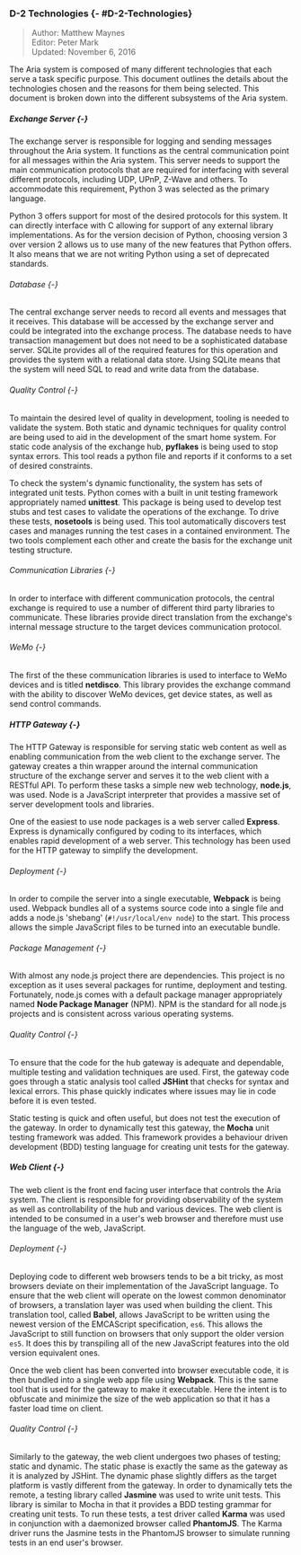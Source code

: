 ### D-2 Technologies {- #D-2-Technologies}

> Author: Matthew Maynes <br/>
> Editor: Peter Mark <br/>
> Updated: November 6, 2016 <br/>

The Aria system is composed of many different technologies that each serve a task specific purpose.
This document outlines the details about the technologies chosen and the reasons for them being 
selected. This document is broken down into the different subsystems of the Aria system.

##### Exchange Server {-}

The exchange server is responsible for logging and sending messages throughout the Aria system.
It functions as the central communication point for all messages within the Aria system. This server
needs to support the main communication protocols that are required for interfacing with several 
different protocols, including UDP, UPnP, Z-Wave and others. To accommodate this requirement, Python
3 was selected as the primary language.

Python 3 offers support for most of the desired protocols for this system. It can directly
interface with C allowing for support of any external library implementations. As for the version
decision of Python, choosing version 3 over version 2 allows us to use many of the new features that
Python offers. It also means that we are not writing Python using a set of deprecated standards.

###### Database {-}

The central exchange server needs to record all events and messages that it receives. This
database will be accessed by the exchange server and could be integrated into the exchange process.
The database needs to have transaction management but does not need to be a sophisticated database
server. SQLite provides all of the required features for this operation and provides the system with
a relational data store. Using SQLite means that the system will need SQL to read and write data 
from the database.

###### Quality Control {-}

To maintain the desired level of quality in development, tooling is needed to validate the system.
Both static and dynamic techniques for quality control are being used to aid in the development of 
the smart home system. For static code analysis of the exchange hub, **pyflakes** is being used to
stop syntax errors. This tool reads a python file and reports if it conforms to a set of desired 
constraints.

To check the system's dynamic functionality, the system has sets of integrated unit tests.
Python comes with a built in unit testing framework appropriately named **unittest**. This package
is being used to develop test stubs and test cases to validate the operations of the exchange.
To drive these tests, **nosetools** is being used. This tool automatically discovers test cases and
manages running the test cases in a contained environment. The two tools complement each other
and create the basis for the exchange unit testing structure.

###### Communication Libraries {-}

In order to interface with different communication protocols, the central exchange is required to
use a number of different third party libraries to communicate. These libraries provide direct
translation from the exchange's internal message structure to the target devices communication
protocol.

###### WeMo {-}

The first of the these communication libraries is used to interface to WeMo devices and is titled
**netdisco**. This library provides the exchange command with the ability to discover WeMo devices,
get device states, as well as send control commands.

##### HTTP Gateway {-}

The HTTP Gateway is responsible for serving static web content as well as enabling communication
from the web client to the exchange server. The gateway creates a thin wrapper around the internal
communication structure of the exchange server and serves it to the web client with a RESTful API. 
To perform these tasks a simple new web technology, **node.js**, was used. Node is a JavaScript 
interpreter that provides a massive set of server development tools and libraries.

One of the easiest to use node packages is a web server called **Express**. Express is dynamically
configured by coding to its interfaces, which enables rapid development of a web server. This
technology has been used for the HTTP gateway to simplify the development.

###### Deployment {-}

In order to compile the server into a single executable, **Webpack** is being used. Webpack bundles
all of a systems source code into a single file and adds a node.js 'shebang' (`#!/usr/local/env node`)
to the start. This process allows the simple JavaScript files to be turned into an executable
bundle.

###### Package Management {-}

With almost any node.js project there are dependencies. This project is no exception as it uses
several packages for runtime, deployment and testing. Fortunately, node.js comes with a default
package manager appropriately named **Node Package Manager** (NPM). NPM is the standard for all
node.js projects and is consistent across various operating systems.

###### Quality Control {-}

To ensure that the code for the hub gateway is adequate and dependable, multiple testing and
validation techniques are used. First, the gateway code goes through a static analysis tool
called **JSHint** that checks for syntax and lexical errors. This phase quickly indicates where
issues may lie in code before it is even tested.

Static testing is quick and often useful, but does not test the execution of the gateway. In
order to dynamically test this gateway, the **Mocha** unit testing framework was added. This
framework provides a behaviour driven development (BDD) testing language for creating unit tests
for the gateway.

##### Web Client {-}

The web client is the front end facing user interface that controls the Aria system. The client is
responsible for providing observability of the system as well as controllability of the hub and
various devices. The web client is intended to be consumed in a user's web browser and therefore
must use the language of the web, JavaScript.

###### Deployment {-}

Deploying code to different web browsers tends to be a bit tricky, as most browsers deviate on their
implementation of the JavaScript language. To ensure that the web client will operate on the lowest
common denominator of browsers, a translation layer was used when building the client. This
translation tool, called **Babel**, allows JavaScript to be written using the newest version of the
EMCAScript specification, `es6`. This allows the JavaScript to still function on browsers that only 
support the older version `es5`. It does this by transpiling all of the new JavaScript features into
the old version equivalent ones.

Once the web client has been converted into browser executable code, it is then bundled into a
single web app file using **Webpack**. This is the same tool that is used for the gateway to make
it executable. Here the intent is to obfuscate and minimize the size of the web application so
that it has a faster load time on client.

###### Quality Control {-}

Similarly to the gateway, the web client undergoes two phases of testing; static and dynamic. The
static phase is exactly the same as the gateway as it is analyzed by JSHint. The dynamic phase
slightly differs as the target platform is vastly different from the gateway. In order to
dynamically tets the remote, a testing library called **Jasmine** was used to write unit tests.
This library is similar to Mocha in that it provides a BDD testing grammar for creating unit tests.
To run these tests, a test driver called **Karma** was used in conjunction with a daemonized
browser called **PhantomJS**. The Karma driver runs the Jasmine tests in the PhantomJS browser to
simulate running tests in an end user's browser.


